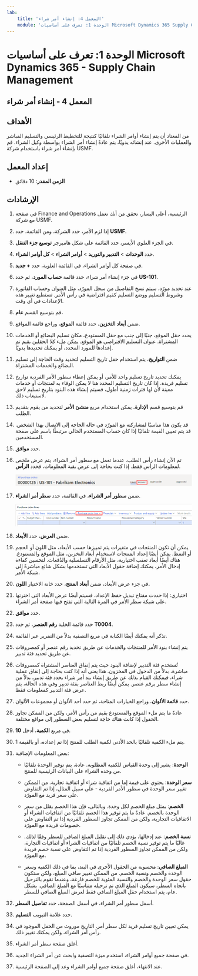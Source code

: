 ```yaml
---
lab:
    title: 'المعمل 4: إنشاء أمر شراء'
    module: 'الوحدة 1: تعرف على أساسيات Microsoft Dynamics 365 Supply Chain Management'
---
```


# الوحدة 1: تعرف على أساسيات Microsoft Dynamics 365 - Supply Chain Management

## المعمل 4 - إنشاء أمر شراء

## الأهداف

من المعتاد أن يتم إنشاء أوامر الشراء تلقائيًا كنتيجة للتخطيط الرئيسي والتسليم المباشر والعمليات الأخرى. عند إنشائه يدويًا، يتم عادةً إنشاء أمر الشراء بواسطة وكيل الشراء. قم بإنشاء أمر شراء باستخدام شركة USMF.

## إعداد المعمل

   - **الزمن المقدر**: 10 دقائق

## الإرشادات

1. في صفحة Finance and Operations الرئيسية، أعلى اليسار، تحقق من أنك تعمل مع شركة USMF.

1. إذا لزم الأمر، حدد الشركة، ومن القائمة، حدد **USMF**.

1. في الجزء العلوي الأيسر، حدد القائمة على شكل هامبرجر **توسيع جزء التنقل**.

1. حدد **الوحدات** >  **التدبير والتوريد** >  **أوامر الشراء** >  **كل أوامر الشراء**.

1. في صفحة كل أوامر الشراء، في القائمة العلوية، حدد **+ جديد**.

1. في جزء إنشاء أمر شراء، حدد قائمة **حساب المورد**، ثم حدد **US-101**.

1. عند تحديد مورّد، سيتم نسخ التفاصيل من سجل المورّد، مثل العنوان وحساب الفاتورة وشروط التسليم ووضع التسليم كقيم افتراضية في رأس الأمر. تستطيع تغيير هذه الإعدادات في أي وقت.

1. قم بتوسيع القسم **عام.**

1. ضمن **أبعاد التخزين**، حدد قائمة **الموقع**، وراجع قائمة المواقع.

1. يحدد حقل الموقع، جنبًا إلى جنب مع حقل المستودع، مكان تسليم البضائع أو الخدمات المشتراة. عنوان التسليم الافتراضي هو الموقع. يمكن ملء كلا الحقلين بقيم تم إعدادها للمورد المحدد، أو يمكنك تحديدها يدويًا.

1. ضمن **التواريخ**، يتم استخدام حقل تاريخ التسليم لتحديد وقت الحاجة إلى تسليم البضائع والخدمات المشتراة.

1. يمكنك تحديد تاريخ تسليم واحد للأمر، أو يمكن إعطاء سطور الأمر الفردية تواريخ تسليم فريدة. إذا كان تاريخ التسليم المحدد هنا لا يمكن الوفاء به لمنتجات أو خدمات معينة لأن لها فترات زمنية أطول، فسيتم إنشاء هذه البنود بتاريخ تسليم لاحق لاستيعاب ذلك.

1. قم بتوسيع قسم **الإدارة.** يمكن استخدام مربع **منشئ الأمر** لتحديد من يقوم بتقديم الطلب.

1. قد يكون هذا مناسبًا لمشاركته مع المورّد في حالة الحاجة إلى الاتصال بهذا الشخص. قد يتم تعيين القيمة تلقائيًا إذا كان حساب المستخدم الحالي مرتبطًا باسم على صفحة المستخدمين.

1. حدد **موافق**.

1. تم الآن إنشاء رأس الطلب. عندما تعمل مع سطور أمر الشراء، يتم عرض ملخص لمعلومات الرأس فقط. إذا كنت بحاجة إلى عرض بقية المعلومات، فحدد **الرأس**.

    ![صورة شاشة تعرض موقع قائمة الرأس](./media/lp1-m3-purchase-order-header-option.png)

1. ضمن **سطور أمر الشراء**، في القائمة، حدد **سطر أمر الشراء**.

    ![صورة شاشة توضح موقع خيار قائمة سطر أمر الشراء](./media/lp1-m3-purchase-order-purchase-order-line-menu.png)

1. ضمن **العرض**، حدد **الأبعاد**.

1. يمكن أن تكون المنتجات في متغيرات يتم تمييزها حسب الأبعاد، مثل اللون أو الحجم أو النمط. يمكن أيضًا إعداد المنتجات لاستخدام أبعاد التخزين، مثل الموقع والمستودع. هناك أيضًا أبعاد تعقب اختيارية، مثل الأرقام التسلسلية والدُفعات. لتحسين كفاءة إدخال الأمر، يمكنك إضافة حقول الأبعاد التي تستخدمها بشكل شائع مباشرةً إلى شبكة الأمر.

1. في جزء عرض الأبعاد، ضمن **أبعاد المنتج**، حدد خانة الاختيار **اللون.**

1. اختياري: إذا حددت مفتاح تبديل حفظ الإعداد، فسيتم أيضًا عرض الأبعاد التي اخترتها على شبكة سطر الأمر في المرة التالية التي تفتح فيها صفحة أمر الشراء.

1. حدد **موافق**.

1. حدد قائمة الخلية **رقم العنصر**، ثم حدد **T0004**.

1. تذكر أنه يمكنك أيضًا الكتابة في مربع التصفية بدلاً من التمرير عبر القائمة.

1. يتم إنشاء بنود الأمر للمنتجات والخدمات عن طريق تحديد رقم عنصر أو كمصروفات عن طريق تحديد فئة تدبير.

1. تُستخدم فئة التدبير لإضافة البنود حيث يتم إنفاق العناصر المشتراة كمصروفات مباشرة، بدلاً من الدخول في المخزون. هذا يعني أنه إذا كنت بحاجة إلى إنفاق عملية شراء، فيمكنك القيام بذلك عن طريق إنشاء بند أمر شراء يحدد فئة تدبير، بدلاً من إنشاء سطر برقم عنصر. يمكن أيضًا ربط العناصر بفئة تدبير وفي هذه الحالة، يتم عرض فئة التدبير كمعلومات فقط.

1. حدد **قائمة الألوان**، وراجع الخيارات المتاحة، ثم حدد أحد الألوان أو مجموعات الألوان.

1. عادةً ما يتم ملء الموقع والمستودع بقيم من رأس الأمر، ولكن من الممكن تجاوز الحقول إذا كانت هناك حاجة لتسليم بعض السطور إلى مواقع مختلفة.

1. في مربع **الكمية**، أدخل **10**.

1. يتم ملء الكمية تلقائيًا بالحد الأدنى لكمية الطلب للمنتج إذا تم إعداده، أو بالقيمة 1.

1. بعض المعلومات الإضافية:

    - **الوحدة**: يشير إلى وحدة القياس للكمية المطلوبة. عادة، يتم توفير الوحدة تلقائيًا من وحدة الشراء على البيانات الرئيسية للمنتج.

    - **سعر الوحدة**: يحتوي على قيمة إما من اتفاقية شراء أو اتفاقية تجارية. من الممكن تغيير سعر الوحدة في سطور الأمر الفردية - على سبيل المثال، إذا تم التفاوض على سعر فريد مع المورّد.

    - **الخصم**: يمثل مبلغ الخصم لكل وحدة. وبالتالي، فإن هذا الخصم يقلل من سعر الوحدة بالخصم. عادةً ما يتم توفير هذا الخصم تلقائيًا من اتفاقيات الشراء أو الاتفاقيات التجارية، ولكن من الممكن تجاوز السطور الفردية إذا تم التفاوض على خصومات فريدة مع المورّد.

    - **نسبة الخصم**: عند إدخالها، يؤدي ذلك إلى تقليل المبلغ الصافي للسطر وفقًا لذلك. غالبًا ما يتم توفير نسبة الخصم تلقائيًا من اتفاقيات الشراء أو اتفاقيات التجارة، ولكن من الممكن تجاوز السطور الفردية إذا تم التفاوض على نسبة خصم فريدة مع المورّد.

    - **المبلغ الصافي**: محسوبة من الحقول الأخرى في البند، بما في ذلك الكمية وسعر الوحدة والخصم ونسبة الخصم. من الممكن تغيير صافي المبلغ، ولكن ستكون حقول سعر الوحدة والخصم والنسبة المئوية للخصم فارغة، وعندما تقوم بالترحيل باتجاه السطر، سيكون المبلغ الذي تم ترحيله متناسبًا مع المبلغ الصافي. بشكل عام، يتم استخدام حقل المبلغ الصافي فقط لعرض المبلغ الصافي للسطر.

1. أسفل سطور أمر الشراء، في أسفل الصفحة، حدد **تفاصيل السطر**.

1. حدد علامة التبويب **التسليم**.

1. يمكن تعيين تاريخ تسليم فريد لكل سطر أمر. التاريخ موروث من الحقل الموجود في رأس أمر الشراء، ولكن يمكنك تغيير ذلك.

1. أغلق صفحة سطر أمر الشراء.

1. في صفحة جميع أوامر الشراء، استخدم ميزة التصفية وابحث عن أمر الشراء الجديد.

1. عند الانتهاء، أغلق صفحة جميع أوامر الشراء وعد إلى الصفحة الرئيسية.
